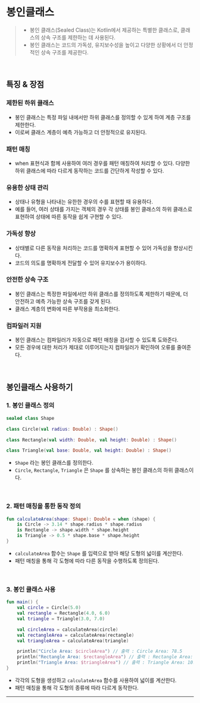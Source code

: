 # **봉인클래스**
> - 봉인 클래스(Sealed Class)는 Kotlin에서 제공하는 특별한 클래스로, 클래스의 상속 구조를 제한하는 데 사용된다. 
> - 봉인 클래스는 코드의 가독성, 유지보수성을 높이고 다양한 상황에서 더 안정적인 상속 구조를 제공한다.

<br>

## **특징 & 장점**
### 제한된 하위 클래스
- 봉인 클래스는 특정 파일 내에서만 하위 클래스를 정의할 수 있게 하여 계층 구조를 제한한다.
- 이로써 클래스 계층이 예측 가능하고 더 안정적으로 유지된다.

### 패턴 매칭
- when 표현식과 함께 사용하여 여러 경우를 패턴 매칭하여 처리할 수 있다.
다양한 하위 클래스에 따라 다르게 동작하는 코드를 간단하게 작성할 수 있다.

### 유용한 상태 관리
- 상태나 유형을 나타내는 유한한 경우의 수를 표현할 때 유용하다.
- 예를 들어, 여러 상태를 가지는 객체의 경우 각 상태를 봉인 클래스의 하위 클래스로 표현하여 상태에 따른 동작을 쉽게 구현할 수 있다.

### 가독성 향상
- 상태별로 다른 동작을 처리하는 코드를 명확하게 표현할 수 있어 가독성을 향상시킨다.
- 코드의 의도를 명확하게 전달할 수 있어 유지보수가 용이하다.

### 안전한 상속 구조
- 봉인 클래스는 특정한 파일에서만 하위 클래스를 정의하도록 제한하기 때문에, 더 안전하고 예측 가능한 상속 구조를 갖게 된다.
- 클래스 계층의 변화에 따른 부작용을 최소화한다.

### 컴파일러 지원
- 봉인 클래스는 컴파일러가 자동으로 패턴 매칭을 검사할 수 있도록 도와준다.
- 모든 경우에 대한 처리가 제대로 이루어지는지 컴파일러가 확인하여 오류를 줄여준다.

<br>

## **봉인클래스 사용하기**
### 1. 봉인 클래스 정의
```kotlin
sealed class Shape

class Circle(val radius: Double) : Shape()

class Rectangle(val width: Double, val height: Double) : Shape()

class Triangle(val base: Double, val height: Double) : Shape()
```
- `Shape` 라는 봉인 클래스를 정의한다.
- `Circle`, `Rectangle`, `Triangle` 은 `Shape` 를 상속하는 봉인 클래스의 하위 클래스이다.

<br>

### 2. 패턴 매칭을 통한 동작 정의
```kotlin
fun calculateArea(shape: Shape): Double = when (shape) {
    is Circle -> 3.14 * shape.radius * shape.radius
    is Rectangle -> shape.width * shape.height
    is Triangle -> 0.5 * shape.base * shape.height
}
```
- `calculateArea` 함수는 `Shape` 를 입력으로 받아 해당 도형의 넓이를 계산한다.
- 패턴 매칭을 통해 각 도형에 따라 다른 동작을 수행하도록 정의된다.

<br>

### 3. 봉인 클래스 사용
```kotlin
fun main() {
    val circle = Circle(5.0)
    val rectangle = Rectangle(4.0, 6.0)
    val triangle = Triangle(3.0, 7.0)

    val circleArea = calculateArea(circle)
    val rectangleArea = calculateArea(rectangle)
    val triangleArea = calculateArea(triangle)

    println("Circle Area: $circleArea") // 출력 : Circle Area: 78.5
    println("Rectangle Area: $rectangleArea") // 출력 : Rectangle Area: 24.0
    println("Triangle Area: $triangleArea") // 출력 : Triangle Area: 10.5
}
```
- 각각의 도형을 생성하고 `calculateArea` 함수를 사용하여 넓이를 계산한다.
- 패턴 매칭을 통해 각 도형의 종류에 따라 다르게 동작한다.

***